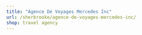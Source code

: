 ```yaml
---
title: "Agence De Voyages Mercedes Inc"
url: /sherbrooke/agence-de-voyages-mercedes-inc/
shop: travel agency
---
```

